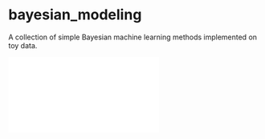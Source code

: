 # bayesian_modeling
A collection of simple Bayesian machine learning methods implemented on toy data. 

![hi](extras/2d_dataset2.pdf)

